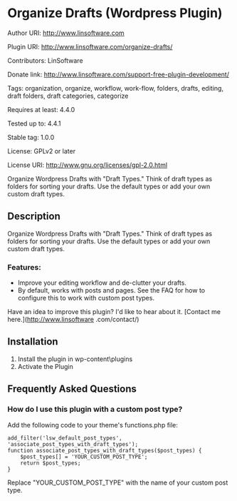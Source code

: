 # Organize Drafts (Wordpress Plugin)

Author URI: http://www.linsoftware.com

Plugin URI: http://www.linsoftware.com/organize-drafts/

Contributors: LinSoftware

Donate link: http://www.linsoftware.com/support-free-plugin-development/

Tags: organization, organize, workflow, work-flow, folders, drafts, editing, draft folders, draft categories, categorize

Requires at least: 4.4.0

Tested up to: 4.4.1

Stable tag: 1.0.0

License: GPLv2 or later

License URI: http://www.gnu.org/licenses/gpl-2.0.html

Organize Wordpress Drafts with "Draft Types."  Think of draft types as folders for sorting your drafts. Use the default types or add your own custom draft types.


## Description

Organize Wordpress Drafts with "Draft Types."  Think of draft types as folders for sorting your drafts. Use the default types or add your own custom draft types.

### Features:

* Improve your editing workflow and de-clutter your drafts.
* By default, works with posts and pages. See the FAQ for how to configure this to work with custom post types.

Have an idea to improve this plugin?  I'd like to hear about it.  [Contact me here.](http://www.linsoftware
.com/contact/)

## Installation

1. Install the plugin in wp-content\plugins
2. Activate the Plugin

## Frequently Asked Questions

### How do I use this plugin with a custom post type? 

Add the following code to your theme's functions.php file:

    add_filter('lsw_default_post_types', 'associate_post_types_with_draft_types');
    function associate_post_types_with_draft_types($post_types) {
	    $post_types[] = 'YOUR_CUSTOM_POST_TYPE';
	    return $post_types;
    }

Replace "YOUR_CUSTOM_POST_TYPE" with the name of your custom post type.



